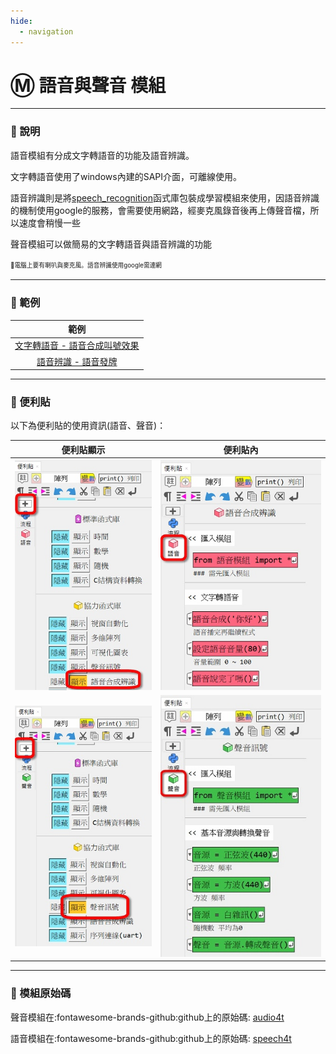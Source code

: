```yaml
---
hide:
  - navigation
---
```


# Ⓜ️ 語音與聲音 模組

---------------

### 📗 說明

語音模組有分成文字轉語音的功能及語音辨識。

文字轉語音使用了windows內建的SAPI介面，可離線使用。

語音辨識則是將[speech_recognition](https://github.com/Uberi/speech_recognition#readme)函式庫包裝成學習模組來使用，因語音辨識的機制使用google的服務，會需要使用網路，經麥克風錄音後再上傳聲音檔，所以速度會稍慢一些

聲音模組可以做簡易的文字轉語音與語音辨識的功能

<sup><sub>💬電腦上要有喇叭與麥克風。語音辨識使用google需連網</sub></sup>


---------------



### 📘 範例

| 範例                             | 
| :-----------:                    | 
| [ 文字轉語音 - 語音合成叫號效果 ](tts.md)          | 
| [ 語音辨識 - 語音發牌 ](speech_recog.md)          |

---------------

### 📕 便利貼

以下為便利貼的使用資訊(語音、聲音)：

| 便利貼顯示                        | 便利貼內           |
| :-----------:                    | :------------------------------------:      |
| ![顯示](speech4t_display_postit.jpg)    | ![便利貼](speech4t_postit.jpg)    |
| ![顯示](audio4t_display_postit.jpg)    | ![便利貼](audio4t_postit.jpg)    |


---------------

### 📙 模組原始碼

聲音模組在:fontawesome-brands-github:github上的原始碼: [audio4t](https://github.com/beardad1975/audio4t)

語音模組在:fontawesome-brands-github:github上的原始碼: [speech4t](https://github.com/beardad1975/speech4t)


